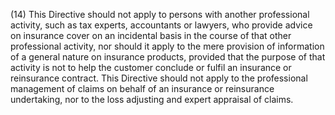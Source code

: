 (14) This Directive should not apply to persons with another professional activity, such as tax experts, accountants or lawyers, who provide advice on insurance cover on an incidental basis in the course of that other professional activity, nor should it apply to the mere provision of information of a general nature on insurance products, provided that the purpose of that activity is not to help the customer conclude or fulfil an insurance or reinsurance contract. This Directive should not apply to the professional management of claims on behalf of an insurance or reinsurance undertaking, nor to the loss adjusting and expert appraisal of claims.